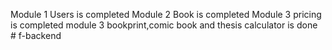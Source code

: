 Module 1 Users is completed 
Module 2 Book is completed
Module 3 pricing is completed 
 module 3 bookprint,comic book and thesis calculator is done
#   f - b a c k e n d  
 